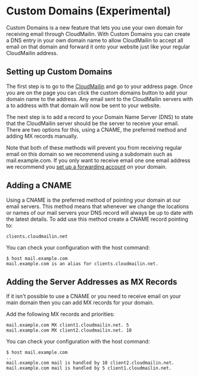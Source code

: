 # Custom Domains (Experimental)
Custom Domains is a new feature that lets you use your own domain for receiving email through CloudMailin. With Custom Domains you can create a DNS entry in your own domain name to allow CloudMailin to accept all email on that domain and forward it onto your website just like your regular CloudMailin address.

## Setting up Custom Domains
The first step is to go to the [CloudMailin](http://cloudmailin.com) and go to your address page. Once you are on the page you can click the custom domains button to add your domain name to the address. Any email sent to the CloudMailin servers with a to address with that domain will now be sent to your website.

The next step is to add a record to your Domain Name Server (DNS) to state that the CloudMailin server should be the server to receive your email. There are two options for this, using a CNAME, the preferred method and adding MX records manually.

Note that both of these methods will prevent you from receiving regular email on this domain so we recommend using a subdomain such as mail.example.com. If you only want to receive email one one email address we recommend you [set up a forwarding account](forwarding) on your domain.

## Adding a CNAME
Using a CNAME is the preferred method of pointing your domain at our email servers. This method means that whenever we change the locations or names of our mail servers your DNS record will always be up to date with the latest details. To add use this method create a CNAME record pointing to:

    clients.cloudmailin.net
    
You can check your configuration with the host command:
    
    $ host mail.example.com
    mail.example.com is an alias for clients.cloudmailin.net.

## Adding the Server Addresses as MX Records
If it isn't possible to use a CNAME or you need to receive email on your main domain then you can add MX records for your domain.

Add the following MX records and priorities:

    mail.example.com MX client1.cloudmailin.net. 5
    mail.example.com MX client2.cloudmailin.net. 10
    
You can check your configuration with the host command:
    
    $ host mail.example.com
    ..
    mail.example.com mail is handled by 10 client2.cloudmailin.net.
    mail.example.com mail is handled by 5 client1.cloudmailin.net.
